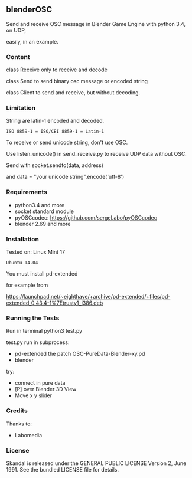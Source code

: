 ## blenderOSC

Send and receive OSC message in Blender Game Engine with python 3.4, on UDP,

easily, in an example.

### Content

class Receive only to receive and decode

class Send to send binary osc message or encoded string

class Client to send and receive, but without decoding.


### Limitation
String are latin-1 encoded and decoded.

    ISO 8859-1 = ISO/CEI 8859-1 = Latin-1

To receive or send unicode string, don't use OSC.

Use listen_unicode() in send_receive.py to receive UDP data without OSC.

Send with socket.sendto(data, address)

and data = "your unicode string".encode('utf-8')

### Requirements

* python3.4 and more
* socket standard module
* pyOSCcodec: https://github.com/sergeLabo/pyOSCcodec
* blender 2.69 and more


### Installation

Tested on:
    Linux Mint 17

    Ubuntu 14.04

You must install pd-extended

for example from

https://launchpad.net/~eighthave/+archive/pd-extended/+files/pd-extended_0.43.4-1%7Etrusty1_i386.deb

### Running the Tests

Run in terminal
    python3 test.py

test.py run in subprocess:
- pd-extended the patch OSC-PureData-Blender-xy.pd
- blender

try:
- connect in pure data
- [P] over Blender 3D View
- Move x y slider

### Credits
Thanks to:
* Labomedia


### License
Skandal is released under the GENERAL PUBLIC LICENSE Version 2, June 1991.
See the bundled LICENSE file for details.
